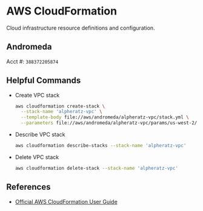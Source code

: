 # AWS CloudFormation

Cloud infrastructure resource definitions and configuration.

## Andromeda

Acct #: `388372205874`

## Helpful Commands

*   Create VPC stack

    ```sh
    aws cloudformation create-stack \
      --stack-name 'alpheratz-vpc' \
      --template-body file://aws/andromeda/alpheratz-vpc/stack.yml \
      --parameters file://aws/andromeda/alpheratz-vpc/params/us-west-2/388372205874.json
    ```

*   Describe VPC stack

    ```sh
    aws cloudformation describe-stacks --stack-name 'alpheratz-vpc'
    ```

*   Delete VPC stack

    ```sh
    aws cloudformation delete-stack --stack-name 'alpheratz-vpc'
    ```

## References

*   [Official AWS CloudFormation User Guide](https://docs.aws.amazon.com/AWSCloudFormation/latest/UserGuide/Welcome.html)
